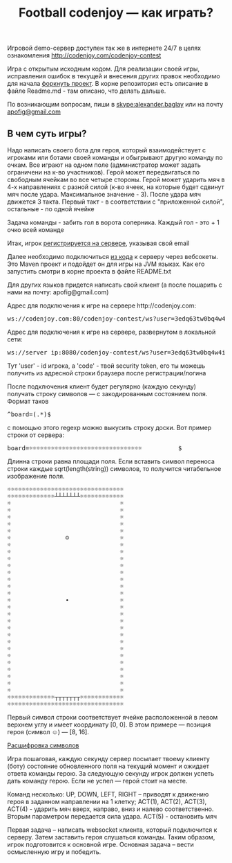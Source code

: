 <header class="entry-header">
<h1 class="entry-title">Football codenjoy — как играть?</h1>
</header>

<div class="entry-content">
<div class="page-restrict-output">

<p>Игровой demo-сервер доступен так же в интернете 24/7
в целях ознакомления <a href="http://codenjoy.com/codenjoy-contest">
http://codenjoy.com/codenjoy-contest</a></p>

<p>Игра с открытым исходным кодом. Для реализации своей игры, исправления
ошибок в текущей и внесения других правок необходимо для начала
<a href="https://github.com/codenjoyme/codenjoy">форкнуть проект</a>.
В корне репозитория есть описание в файле Readme.md - там описано, что делать дальше.</p>

<p>По возникающим вопросам, пиши в <a href="skype:alexander.baglay">skype:alexander.baglay</a>
или на почту <a href="mailto:apofig@gmail.com">apofig@gmail.com</a></p>

<h2>В чем суть игры?</h2>

<p>Надо написать своего бота для героя, который взаимодействует с игроками
или ботами своей команды и обыгрывают другую команду по очкам. 
Все играют на одном поле (администратор может задать ограничени на к-во
участников). Герой может передвигаться по свободным ячейкам 
во все четыре стороны.
Герой может ударить мяч в 4-х направлениях с разной силой (к-во ячеек, на которые 
будет сдвинут мяч после удара. Максимальное значение - 3).
После удара мяч движется 3 такта. Первый такт - в соответствии с "приложенной силой",
остальные - по одной ячейке</p>

<p> Задача команды - забить гол в ворота соперника. Каждый гол - это + 1 очко всей команде</p>

<p>Итак, игрок <a href="/codenjoy-contest/register?gameName=football">
регистрируется на сервере</a>, указывая свой email</p>

<p>Далее необходимо подключиться <a href="../../../resources/football/user/clients.zip">из кода</a>
к серверу через вебсокеты. Это Maven проект и подойдет он для игры на JVM языках.
Как его запустить смотри в корне проекта в файле README.txt</p>

<p>Для других языков придется написать свой клиент (а после пошарить с нами на почту: apofig@gmail.com)</p>

<p>Адрес для подключения к игре на сервере http://codenjoy.com:</p>

<pre>ws://codenjoy.com:80/codenjoy-contest/ws?user=3edq63tw0bq4w4iem7nb&code=12345678901234567890</pre>

<p>Адрес для подключения к игре на сервере, развернутом в локальной сети:</p>

<pre>ws://server_ip:8080/codenjoy-contest/ws?user=3edq63tw0bq4w4iem7nb&code=12345678901234567890</pre>

<p>Тут 'user' - id игрока, a 'code' - твой security token, его ты можешь получить из адресной
строки браузера после регистрации/логина</p>

<p>После подключения клиент будет регулярно (каждую секунду) получать строку
символов — с закодированным состоянием поля. Формат таков</p>

<pre>^board=(.*)$</pre>

<p>с помощью этого regexp можно выкусить строку доски.
Вот пример строки от сервера:</p>

<pre>board=☼☼☼☼☼☼☼☼☼☼☼☼☼☼☼☼☼☼☼☼☼☼☼☼☼☼☼☼☼☼☼          $                 ☼☼                            ☼☼   $              $         ☼☼                       $    ☼☼  $                         ☼☼                            ☼☼        ☻x                  ☼☼               ☺            ☼☼        $ x                 ☼☼        $  x                ☼☼                            ☼☼ $         x               $☼☼         x                  ☼☼         x    $             ☼☼         x                  ☼☼    $                       ☼☼                            ☼☼                       $    ☼☼                            ☼☼                            ☼☼                            ☼☼            $               ☼☼                            ☼☼                            ☼☼       $                $   ☼☼                            ☼☼                $           ☼☼                            ☼☼☼☼☼☼☼☼☼☼☼☼☼☼☼☼☼☼☼☼☼☼☼☼☼☼☼☼☼☼☼</pre>

<p>Длинна строки равна площади поля. Если вставить символ переноса
строки каждые sqrt(length(string)) символов, то получится читабельное
изображение поля.</p>

<pre>☼☼☼☼☼☼☼☼☼☼☼☼☼☼☼☼☼☼☼☼☼☼☼☼☼☼☼☼☼☼☼☼
☼☼☼☼☼☼☼☼☼☼☼☼☼┴┴┴┴┴┴┴☼☼☼☼☼☼☼☼☼☼☼☼
☼                              ☼
☼                              ☼
☼                              ☼
☼                              ☼
☼                              ☼
☼               ☺              ☼
☼                              ☼
☼                              ☼
☼                              ☼
☼                              ☼
☼                              ☼
☼                              ☼
☼                              ☼
☼                              ☼
☼               ∙              ☼
☼                              ☼
☼                              ☼
☼                              ☼
☼                              ☼
☼                              ☼
☼                              ☼
☼                              ☼
☼                              ☼
☼                              ☼
☼                              ☼
☼                              ☼
☼                              ☼
☼                              ☼
☼☼☼☼☼☼☼☼☼☼☼☼☼┬┬┬┬┬┬┬☼☼☼☼☼☼☼☼☼☼☼☼
☼☼☼☼☼☼☼☼☼☼☼☼☼☼☼☼☼☼☼☼☼☼☼☼☼☼☼☼☼☼☼☼</pre>

<p>Первый символ строки соответствует ячейке расположенной в левом верхнем
углу и имеет координату [0, 0]. В этом примере — позиция героя
(символ ☺) — [8, 16].</p>

[Расшифровка символов](elements.md)

<p>Игра пошаговая, каждую секунду сервер посылает твоему клиенту (боту)
состояние обновленного поля на текущий момент и ожидает ответа команды герою.
За следующую секунду игрок должен успеть дать команду герою.
Если не успел — герой стоит на месте.</p>

<p>Команд несколько: UP, DOWN, LEFT, RIGHT – приводят к движению героя
в заданном направлении на 1 клетку; 
ACT(1), ACT(2), ACT(3), ACT(4) - ударить мяч вверх, направо, вниз и налево 
соответственно. Вторым параметром передается сила удара.
ACT(5) - остановить мяч </p>

<p>Первая задача – написать websocket клиента, который подключится к серверу.
Затем заставить героя слушаться команды. Таким образом, игрок подготовится
к основной игре. Основная задача – вести осмысленную игру и победить.</p>

</div>
</div>